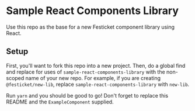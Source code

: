 # Sample React Components Library
Use this repo as the base for a new Festicket component library using React.

## Setup
First, you'll want to fork this repo into a new project. Then, do a global find and replace for uses of `sample-react-components-library` with the non-scoped name of your new repo. For example, if you are creating `@festicket/new-lib`, replace `sample-react-components-library` with `new-lib`.

Run `yarn` and you should be good to go! Don't forget to replace this README and the `ExampleComponent` supplied.
